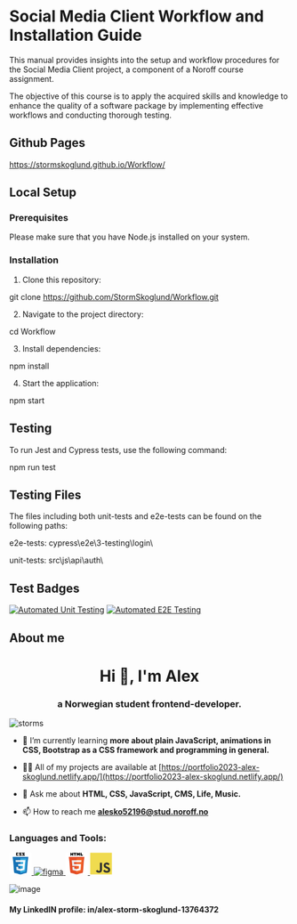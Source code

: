 # Social Media Client Workflow and Installation Guide

This manual provides insights into the setup and workflow procedures for the Social Media Client project, a component of a Noroff course assignment.

The objective of this course is to apply the acquired skills and knowledge to enhance the quality of a software package by implementing effective workflows and conducting thorough testing.

## Github Pages

https://stormskoglund.github.io/Workflow/

## Local Setup

### Prerequisites

Please make sure that you have Node.js installed on your system.

### Installation

1. Clone this repository:

git clone https://github.com/StormSkoglund/Workflow.git

2. Navigate to the project directory:

cd Workflow

3. Install dependencies:

npm install

4. Start the application:

npm start

## Testing

To run Jest and Cypress tests, use the following command:

npm run test
## Testing Files

The files including both unit-tests and e2e-tests can be found on the following paths:

e2e-tests: cypress\e2e\3-testing\login\

unit-tests: src\js\api\auth\

## Test Badges
[![Automated Unit Testing](https://github.com/StormSkoglund/Workflow/actions/workflows/unit-test.yml/badge.svg)](https://github.com/StormSkoglund/Workflow/actions/workflows/unit-test.yml)
[![Automated E2E Testing](https://github.com/StormSkoglund/Workflow/actions/workflows/e2e-test.yml/badge.svg)](https://github.com/StormSkoglund/Workflow/actions/workflows/e2e-test.yml)

## About me

<h1 align="center">Hi 👋, I'm Alex</h1>
<h3 align="center">a Norwegian student frontend-developer.</h3>

<p align="left"> <img src="https://komarev.com/ghpvc/?username=storms&label=Profile%20views&color=50e510&style=flat" alt="storms" /> </p>

- 🌱 I’m currently learning **more about plain JavaScript, animations in CSS, Bootstrap as a CSS framework and programming in general.**

- 👨‍💻 All of my projects are available at [https://portfolio2023-alex-skoglund.netlify.app/](https://portfolio2023-alex-skoglund.netlify.app/)

- 💬 Ask me about **HTML, CSS, JavaScript, CMS, Life, Music.**

- 📫 How to reach me **alesko52196@stud.noroff.no**

<p align="left">
</p>

<h3 align="left">Languages and Tools:</h3>
<p align="left"> <a href="https://www.w3schools.com/css/" target="_blank" rel="noreferrer"> <img src="https://raw.githubusercontent.com/devicons/devicon/master/icons/css3/css3-original-wordmark.svg" alt="css3" width="40" height="40"/> </a> <a href="https://www.figma.com/" target="_blank" rel="noreferrer"> <img src="https://www.vectorlogo.zone/logos/figma/figma-icon.svg" alt="figma" width="40" height="40"/> </a> <a href="https://www.w3.org/html/" target="_blank" rel="noreferrer"> <img src="https://raw.githubusercontent.com/devicons/devicon/master/icons/html5/html5-original-wordmark.svg" alt="html5" width="40" height="40"/> </a> <a href="https://developer.mozilla.org/en-US/docs/Web/JavaScript" target="_blank" rel="noreferrer"> <img src="https://raw.githubusercontent.com/devicons/devicon/master/icons/javascript/javascript-original.svg" alt="javascript" width="40" height="40"/> </a> </p>

![image](https://avatars.githubusercontent.com/u/125978969?v=4)

<h4 align="left"> My LinkedIN profile: in/alex-storm-skoglund-13764372 </h4>
